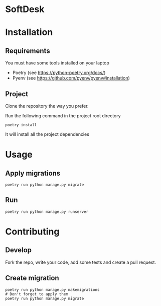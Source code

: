 SoftDesk
========

# Installation

## Requirements

You must have some tools installed on your laptop
* Poetry (see https://python-poetry.org/docs/)
* Pyenv (see https://github.com/pyenv/pyenv#installation)

## Project

Clone the repository the way you prefer.

Run the following command in the project root directory
```shell
poetry install
```

It will install all the project dependencies

# Usage

## Apply migrations

```shell
poetry run python manage.py migrate
```

## Run

```shell
poetry run python manage.py runserver
```

# Contributing

## Develop

Fork the repo, write your code, add some tests and create a pull request.

## Create migration

```shell
poetry run python manage.py makemigrations
# Don't forget to apply them
poetry run python manage.py migrate
```

